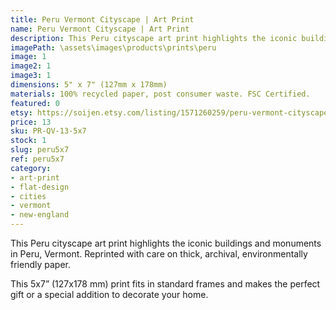 ```yaml
---
title: Peru Vermont Cityscape | Art Print
name: Peru Vermont Cityscape | Art Print
description: This Peru cityscape art print highlights the iconic buildings and monuments in Peru, Vermont. Reprinted with care on thick, archival, environmentally friendly paper.
imagePath: \assets\images\products\prints\peru
image: 1
image2: 1
image3: 1
dimensions: 5" x 7" (127mm x 178mm)
materials: 100% recycled paper, post consumer waste. FSC Certified.
featured: 0
etsy: https://soijen.etsy.com/listing/1571260259/peru-vermont-cityscape-art-print-thick?utm_source=Copy&utm_medium=ListingManager&utm_campaign=Share&utm_term=so.lmsm&share_time=1695300085467
price: 13
sku: PR-QV-13-5x7
stock: 1
slug: peru5x7
ref: peru5x7
category:
- art-print
- flat-design
- cities
- vermont
- new-england
---
```

This Peru cityscape art print highlights the iconic buildings and monuments in Peru, Vermont. Reprinted with care on thick, archival, environmentally friendly paper.

This 5x7” (127x178 mm) print fits in standard frames and makes the perfect gift or a special addition to decorate your home.
